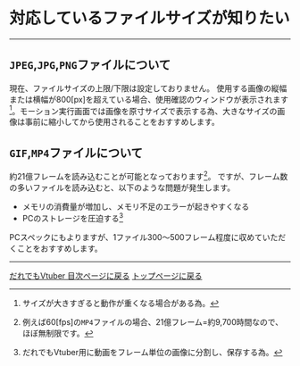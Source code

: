 # 対応しているファイルサイズが知りたい
---
## `JPEG`,`JPG`,`PNG`ファイルについて
現在、ファイルサイズの上限/下限は設定しておりません。
使用する画像の縦幅または横幅が800[px]を超えている場合、使用確認のウィンドウが表示されます[^1]。
​モーション実行画面では画像を原寸サイズで表示する為、大きなサイズの画像は事前に縮小してから使用されることをおすすめします。

## `GIF`,`MP4`ファイルについて
約21億フレームを読み込むことが可能となっております[^2]。
ですが、フレーム数の多いファイルを読み込むと、以下のような問題が発生します。
+ メモリの消費量が増加し、メモリ不足のエラーが起きやすくなる
+ PCのストレージを圧迫する[^3]​

​PCスペックにもよりますが、1ファイル300～500フレーム程度に収めていただくことをおすすめします。

---
[だれでもVtuber 目次ページに戻る](index_vtuber2.md)
[トップページに戻る](index_top.md#falhong-cha)

[^1]: サイズが大きすぎると動作が重くなる場合がある為。
[^2]: 例えば60[fps]の`MP4`ファイルの場合、21億フレーム=約9,700時間なので、ほぼ無制限です。
[^3]: だれでもVtuber用に動画をフレーム単位の画像に分割し、保存する為。